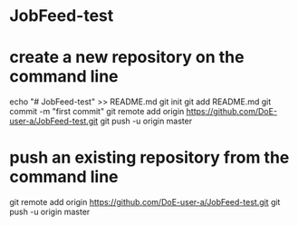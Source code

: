 # JobFeed-test

# create a new repository on the command line

echo "# JobFeed-test" >> README.md
git init
git add README.md
git commit -m "first commit"
git remote add origin https://github.com/DoE-user-a/JobFeed-test.git
git push -u origin master

# push an existing repository from the command line

git remote add origin https://github.com/DoE-user-a/JobFeed-test.git
git push -u origin master
